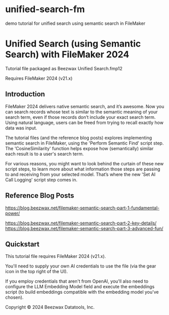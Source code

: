 # unified-search-fm
demo tutorial for unified search using semantic search in FileMaker

# Unified Search (using Semantic Search) with FileMaker 2024
Tutorial file packaged as Beezwax Unified Search.fmp12

Requires FileMaker 2024 (v21.x)

## Introduction
FileMaker 2024 delivers native semantic search, and it’s awesome. Now you can search records whose text is similar to the semantic meaning of your search term, even if those records don’t include your exact search term. Using natural language, users can be freed from trying to recall exactly how data was input.

The tutorial files (and the reference blog posts) explores implementing semantic search in FileMaker, using the 'Perform Semantic Find' script step. The 'CosineSimilarity' function helps expose how (semantically) similar each result is to a user's search term.

For various reasons, you might want to look behind the curtain of these new script steps, to learn more about what information those steps are passing to and receiving from your selected model. That’s where the new 'Set AI Call Logging' script step comes in.

## Reference Blog Posts
https://blog.beezwax.net/filemaker-semantic-search-part-1-fundamental-power/

https://blog.beezwax.net/filemaker-semantic-search-part-2-key-details/
https://blog.beezwax.net/filemaker-semantic-search-part-3-advanced-fun/

## Quickstart
This tutorial file requires FileMaker 2024 (v21.x).

You'll need to supply your own AI credentials to use the file (via the gear icon in the top right of the UI).

If you employ credentials that aren't from OpenAI, you'll also need to configure the LLM Embedding Model field and execute the embeddings script (to build embeddings compatible with the embedding model you've chosen).

Copyright © 2024 Beezwax Datatools, Inc.
